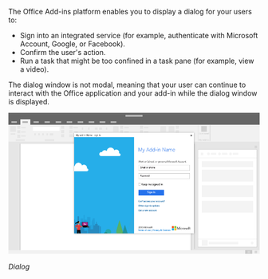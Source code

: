 The Office Add-ins platform enables you to display a dialog for your users to:

- Sign into an integrated service (for example, authenticate with Microsoft Account, Google, or Facebook).
- Confirm the user's action.
- Run a task that might be too confined in a task pane (for example, view a video).

The dialog window is not modal, meaning that your user can continue to interact with the Office application and your add-in while the dialog window is displayed.

![Dialog displayed in the Office application window](../media/overview-with-app-dialog.png)

*Dialog*